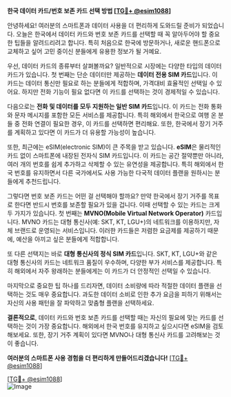 **한국 데이터 카드/번호 보존 카드 선택 방법 [[TG💪+ @esim1088](https://t.me/s/esim1088)]**

안녕하세요! 여러분의 스마트폰과 데이터 사용을 더 편리하게 도와드릴 준비가 되었습니다. 오늘은 한국에서 데이터 카드와 번호 보존 카드를 선택할 때 꼭 알아두어야 할 중요한 팁들을 알려드리려고 합니다. 특히 처음으로 한국에 방문하거나, 새로운 핸드폰으로 교체하고 싶어 고민 중이신 분들에게 유용한 정보가 될 거예요.

우선, 데이터 카드의 종류부터 살펴볼까요? 일반적으로 시장에는 다양한 타입의 데이터 카드가 있습니다. 첫 번째는 단순 데이터만 제공하는 **데이터 전용 SIM 카드**입니다. 이 카드는 데이터 통신만 필요로 하는 분들에게 적합하며, 가격대비 효율적인 선택일 수 있어요. 하지만 전화 기능이 필요 없다면 이 카드를 선택하는 것이 경제적일 수 있습니다.

다음으로는 **전화 및 데이터를 모두 지원하는 일반 SIM 카드**입니다. 이 카드는 전화 통화와 문자 메시지를 포함한 모든 서비스를 제공합니다. 특히 해외에서 한국으로 여행 온 분들 중 전화 연결이 필요한 경우, 이 카드를 선택하면 편리해요. 또한, 한국에서 장기 거주를 계획하고 있다면 이 카드가 더 유용할 가능성이 높습니다.

또한, 최근에는 eSIM(electronic SIM)이 큰 주목을 받고 있습니다. **eSIM**은 물리적인 카드 없이 스마트폰에 내장된 전자식 SIM 카드입니다. 이 카드는 공간 절약뿐만 아니라, 여러 개의 번호를 쉽게 추가하고 삭제할 수 있는 유연성을 제공합니다. 특히 해외에서 한국 번호를 유지하면서 다른 국가에서도 사용 가능한 다국적 데이터 플랜을 원하시는 분들에게 추천드립니다.

그렇다면 번호 보존 카드는 어떤 걸 선택해야 할까요? 만약 한국에서 장기 거주를 목표로 한다면 반드시 번호를 보존할 필요가 있을 겁니다. 이때 선택할 수 있는 카드는 크게 두 가지가 있습니다. 첫 번째는 **MVNO(Mobile Virtual Network Operator)** 카드입니다. MVNO 카드는 대형 통신사(예: SKT, KT, LGU+)의 네트워크를 이용하지만, 자체 브랜드로 운영되는 서비스입니다. 이러한 카드들은 저렴한 요금제를 제공하기 때문에, 예산을 아끼고 싶은 분들에게 적합합니다.

또 다른 선택지는 바로 **대형 통신사의 정식 SIM 카드**입니다. SKT, KT, LGU+와 같은 대형 통신사의 카드는 네트워크 품질이 우수하며, 다양한 부가 서비스를 제공합니다. 특히 해외에서 자주 왕래하는 분들에게는 이 카드가 더 안정적인 선택일 수 있습니다.

마지막으로 중요한 팁 하나를 드리자면, 데이터 소비량에 따라 적절한 데이터 플랜을 선택하는 것도 매우 중요합니다. 과도한 데이터 소비로 인한 추가 요금을 피하기 위해서는 자신의 사용 패턴을 잘 파악하고 맞춤형 플랜을 선택하세요.

**결론적으로**, 데이터 카드와 번호 보존 카드를 선택할 때는 자신의 필요에 맞는 카드를 선택하는 것이 가장 중요합니다. 해외에서 한국 번호를 유지하고 싶으시다면 eSIM을 검토해보세요. 또한, 장기 거주 계획이 있다면 MVNO나 대형 통신사 카드를 고려해보는 것이 좋습니다.

**여러분의 스마트폰 사용 경험을 더 편리하게 만들어드리겠습니다!** [[TG💪+ @esim1088](https://t.me/s/esim1088)] 

[[TG💪+ @esim1088](https://t.me/s/esim1088)]  
![Image](https://i.postimg.cc/Y0z9fWf4/image.png)